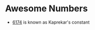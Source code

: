# Awesome Numbers
* [6174](https://en.wikipedia.org/wiki/6174_(number)) is known as Kaprekar's constant 
